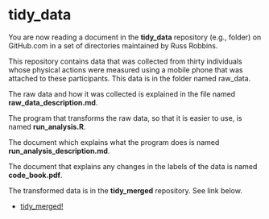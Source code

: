 tidy_data
========

You are now reading a document in the **tidy_data** repository (e.g., folder) on GitHub.com in a set of directories maintained by Russ Robbins.

This repository contains data that was collected from thirty individuals whose physical actions were measured using a mobile phone that was attached to these participants. This data is in the folder named raw_data.

The raw data and how it was collected is explained in the file named **raw_data_description.md**. 

The program that transforms the raw data, so that it is easier to use, is named **run_analysis.R**.

The document which explains what the program does is named **run_analysis_description.md**.

The document that explains any changes in the labels of the data is named **code_book.pdf**. 

The transformed data is in the **tidy_merged** repository. See link below.

* [tidy_merged!](robbinsr/tidy_merged)
